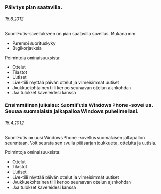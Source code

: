 ### Päivitys pian saatavilla. ###
###### 15.6.2012 ######
SuomiFutis-sovellukseen on pian saatavilla sovellus. Mukana mm: 

* Parempi suorituskyky
* Bugikorjauksia

Poimintoja ominaisuuksista:
* Ottelut
* Tilastot
* Uutiset
* Live-tiili näyttää päivän ottelut ja viimeisimmät uutiset
* Joukkuekohtainen tiili kertoo seuraavan ottelun ajankohdan
* Jaa tulokset kavereidesi kanssa
### Ensimmäinen julkaisu: SuomiFutis Windows Phone -sovellus. Seuraa suomalaista jalkapalloa Windows puhelimellasi. ###
###### 15.4.2012 ######
SuomiFutis on uusi Windows Phone -sovellus suomalaisen jalkapallon seurantaan. Voit seurata sen avulla pääsarjan joukkueita, otteluita ja uutisia. 

Poimintoja ominaisuuksista:
* Ottelut
* Tilastot
* Uutiset
* Live-tiili näyttää päivän ottelut ja viimeisimmät uutiset
* Joukkuekohtainen tiili kertoo seuraavan ottelun ajankohdan
* Jaa tulokset kavereidesi kanssa
